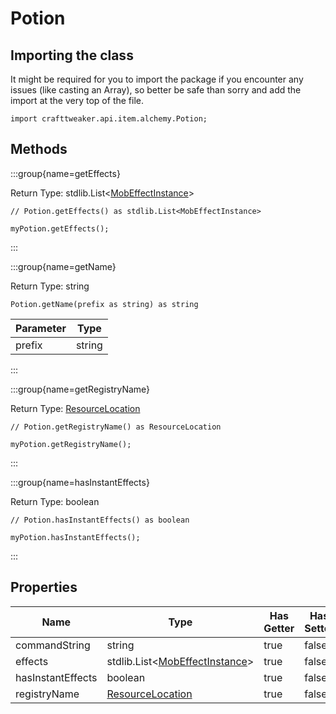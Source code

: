 # Potion

## Importing the class

It might be required for you to import the package if you encounter any issues (like casting an Array), so better be safe than sorry and add the import at the very top of the file.
```zenscript
import crafttweaker.api.item.alchemy.Potion;
```


## Methods

:::group{name=getEffects}

Return Type: stdlib.List&lt;[MobEffectInstance](/vanilla/api/entity/effect/MobEffectInstance)&gt;

```zenscript
// Potion.getEffects() as stdlib.List<MobEffectInstance>

myPotion.getEffects();
```

:::

:::group{name=getName}

Return Type: string

```zenscript
Potion.getName(prefix as string) as string
```

| Parameter |  Type  |
|-----------|--------|
| prefix    | string |


:::

:::group{name=getRegistryName}

Return Type: [ResourceLocation](/vanilla/api/resource/ResourceLocation)

```zenscript
// Potion.getRegistryName() as ResourceLocation

myPotion.getRegistryName();
```

:::

:::group{name=hasInstantEffects}

Return Type: boolean

```zenscript
// Potion.hasInstantEffects() as boolean

myPotion.hasInstantEffects();
```

:::


## Properties

|       Name        |                                         Type                                         | Has Getter | Has Setter |
|-------------------|--------------------------------------------------------------------------------------|------------|------------|
| commandString     | string                                                                               | true       | false      |
| effects           | stdlib.List&lt;[MobEffectInstance](/vanilla/api/entity/effect/MobEffectInstance)&gt; | true       | false      |
| hasInstantEffects | boolean                                                                              | true       | false      |
| registryName      | [ResourceLocation](/vanilla/api/resource/ResourceLocation)                           | true       | false      |

